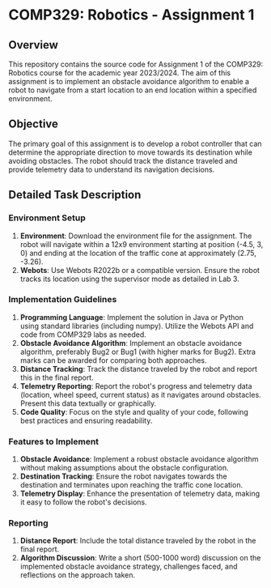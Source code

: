 # COMP329: Robotics - Assignment 1

## Overview

This repository contains the source code for Assignment 1 of the COMP329: Robotics course for the academic year 2023/2024. The aim of this assignment is to implement an obstacle avoidance algorithm to enable a robot to navigate from a start location to an end location within a specified environment.

## Objective

The primary goal of this assignment is to develop a robot controller that can determine the appropriate direction to move towards its destination while avoiding obstacles. The robot should track the distance traveled and provide telemetry data to understand its navigation decisions.

## Detailed Task Description

### Environment Setup

1. **Environment**: Download the environment file for the assignment. The robot will navigate within a 12x9 environment starting at position (-4.5, 3, 0) and ending at the location of the traffic cone at approximately (2.75, -3.26).
2. **Webots**: Use Webots R2022b or a compatible version. Ensure the robot tracks its location using the supervisor mode as detailed in Lab 3.

### Implementation Guidelines

1. **Programming Language**: Implement the solution in Java or Python using standard libraries (including numpy). Utilize the Webots API and code from COMP329 labs as needed.
2. **Obstacle Avoidance Algorithm**: Implement an obstacle avoidance algorithm, preferably Bug2 or Bug1 (with higher marks for Bug2). Extra marks can be awarded for comparing both approaches.
3. **Distance Tracking**: Track the distance traveled by the robot and report this in the final report.
4. **Telemetry Reporting**: Report the robot's progress and telemetry data (location, wheel speed, current status) as it navigates around obstacles. Present this data textually or graphically.
5. **Code Quality**: Focus on the style and quality of your code, following best practices and ensuring readability.

### Features to Implement

1. **Obstacle Avoidance**: Implement a robust obstacle avoidance algorithm without making assumptions about the obstacle configuration.
2. **Destination Tracking**: Ensure the robot navigates towards the destination and terminates upon reaching the traffic cone location.
3. **Telemetry Display**: Enhance the presentation of telemetry data, making it easy to follow the robot's decisions.

### Reporting

1. **Distance Report**: Include the total distance traveled by the robot in the final report.
2. **Algorithm Discussion**: Write a short (500-1000 word) discussion on the implemented obstacle avoidance strategy, challenges faced, and reflections on the approach taken.
